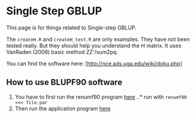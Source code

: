 # Single Step GBLUP

This page is for things related to Single-step GBLUP.

The `createH.R` and `createH_test.R` are only examples. 
They have not been tested really. But they should help you 
understand the H matrix. It uses VanRaden (2008) basic method
ZZ'/sum2pq. 

You can find the software here: [http://nce.ads.uga.edu/wiki/doku.php]

## How to use BLUPF90 software

1. You have to first run the renumf90 program [here](http://nce.ads.uga.edu/wiki/doku.php?id=readme.renumf90)
..* run with `renumf90 <<< file.par`
2. Then run the application program [here](http://nce.ads.uga.edu/wiki/doku.php?id=application_programs)

